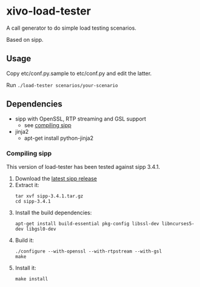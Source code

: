 # xivo-load-tester

A call generator to do simple load testing scenarios.

Based on sipp.

## Usage

Copy etc/conf.py.sample to etc/conf.py and edit the latter.

Run `./load-tester scenarios/your-scenario`

## Dependencies

* sipp with OpenSSL, RTP streaming and GSL support
    * see [compiling sipp](#compiling-sipp)
* jinja2
    * apt-get install python-jinja2


### Compiling sipp

This version of load-tester has been tested against sipp 3.4.1.

1. Download the [latest sipp release](https://github.com/SIPp/sipp/releases)
2. Extract it:
   ```
   tar xvf sipp-3.4.1.tar.gz
   cd sipp-3.4.1
   ```
3. Install the build dependencies:
   ```
   apt-get install build-essential pkg-config libssl-dev libncurses5-dev libgsl0-dev
   ```
4. Build it:
   ```
   ./configure --with-openssl --with-rtpstream --with-gsl
   make
   ```
5. Install it:
   ```
   make install
   ```
